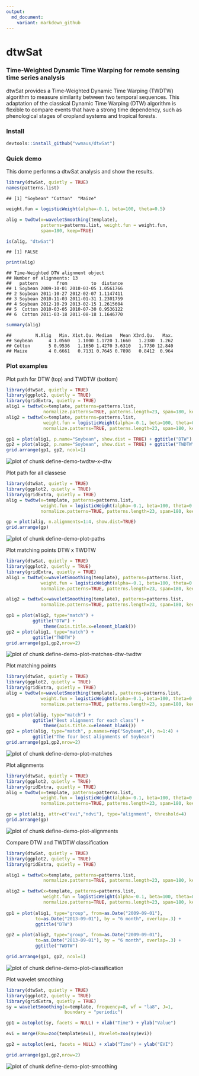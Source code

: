 ```yaml
---
output:
  md_document:
    variant: markdown_github
---
```


<!-- 
# Edit and run 
library(knitr)
knit(input="README.Rmd", output = "README.md")
-->

dtwSat
=====

### Time-Weighted Dynamic Time Warping for remote sensing time series analysis
dtwSat provides a Time-Weighted Dynamic Time Warping (TWDTW) algorithm to measure similarity between two temporal sequences. This adaptation of the classical Dynamic Time Warping (DTW) algorithm is flexible to compare events that have a strong time dependency, such as phenological stages of cropland systems and tropical forests. 

### Install

```r
devtools::install_github("vwmaus/dtwSat")
```


### Quick demo

This dome performs a dtwSat analysis and show the results.

```r
library(dtwSat, quietly = TRUE)
names(patterns.list)
```

```
## [1] "Soybean" "Cotton"  "Maize"
```

```r
weight.fun = logisticWeight(alpha=-0.1, beta=100, theta=0.5)

alig = twdtw(x=waveletSmoothing(template), 
             patterns=patterns.list, weight.fun = weight.fun, 
             span=180, keep=TRUE) 

is(alig, "dtwSat")
```

```
## [1] FALSE
```

```r
print(alig)
```

```
## Time-Weighted DTW alignment object
## Number of alignments: 13 
##   pattern       from         to  distance
## 1 Soybean 2009-10-01 2010-03-05 1.0561766
## 2 Soybean 2011-10-27 2012-02-07 1.1147411
## 3 Soybean 2010-11-03 2011-01-31 1.2301759
## 4 Soybean 2012-10-29 2013-02-15 1.2615604
## 5  Cotton 2010-03-05 2010-07-30 0.9536122
## 6  Cotton 2011-03-18 2011-08-18 1.1646770
```

```r
summary(alig)
```

```
##         N.Alig   Min. X1st.Qu. Median   Mean X3rd.Qu.   Max.
## Soybean      4 1.0560   1.1000 1.1720 1.1660   1.2380  1.262
## Cotton       5 0.9536   1.1650 1.4270 3.6310   1.7730 12.840
## Maize        4 0.6661   0.7131 0.7645 0.7898   0.8412  0.964
```

### Plot examples


Plot path for DTW (top) and TWDTW (bottom)

```r
library(dtwSat, quietly = TRUE)
library(ggplot2, quietly = TRUE)
library(gridExtra, quietly = TRUE)
alig1 = twdtw(x=template, patterns=patterns.list, 
              normalize.patterns=TRUE, patterns.length=23, span=180, keep=TRUE)
alig2 = twdtw(x=template, patterns=patterns.list, 
              weight.fun = logisticWeight(alpha=-0.1, beta=100, theta=0.5), 
              normalize.patterns=TRUE, patterns.length=23, span=180, keep=TRUE)

gp1 = plot(alig1, p.name="Soybean", show.dist = TRUE) + ggtitle("DTW") 
gp2 = plot(alig2, p.name="Soybean", show.dist = TRUE) + ggtitle("TWDTW") 
grid.arrange(gp1, gp2, ncol=1)
```

![plot of chunk define-demo-twdtw-x-dtw](figure/define-demo-twdtw-x-dtw-1.png) 


Plot path for all classese

```r
library(dtwSat, quietly = TRUE)
library(ggplot2, quietly = TRUE)
library(gridExtra, quietly = TRUE)
alig = twdtw(x=template, patterns=patterns.list, 
             weight.fun = logisticWeight(alpha=-0.1, beta=100, theta=0.5), 
             normalize.patterns=TRUE, patterns.length=23, span=180, keep=TRUE)

gp = plot(alig, n.alignments=1:4, show.dist=TRUE)
grid.arrange(gp)
```

![plot of chunk define-demo-plot-paths](figure/define-demo-plot-paths-1.png) 

Plot matching points DTW x TWDTW

```r
library(dtwSat, quietly = TRUE)
library(ggplot2, quietly = TRUE)
library(gridExtra, quietly = TRUE)
alig1 = twdtw(x=waveletSmoothing(template), patterns=patterns.list,
             weight.fun = logisticWeight(alpha=-0.1, beta=100, theta=0.5), 
             normalize.patterns=TRUE, patterns.length=23, span=180, keep=TRUE)

alig2 = twdtw(x=waveletSmoothing(template), patterns=patterns.list, 
             normalize.patterns=TRUE, patterns.length=23, span=180, keep=TRUE)

gp1 = plot(alig2, type="match") + 
          ggtitle("DTW") +
		      theme(axis.title.x=element_blank()) 
gp2 = plot(alig1, type="match") +
          ggtitle("TWDTW") 
grid.arrange(gp1,gp2,nrow=2)
```

![plot of chunk define-demo-plot-matches-dtw-twdtw](figure/define-demo-plot-matches-dtw-twdtw-1.png) 


Plot matching points 

```r
library(dtwSat, quietly = TRUE)
library(ggplot2, quietly = TRUE)
library(gridExtra, quietly = TRUE)
alig = twdtw(x=waveletSmoothing(template), patterns=patterns.list,
             weight.fun = logisticWeight(alpha=-0.1, beta=100, theta=0.5), 
             normalize.patterns=TRUE, patterns.length=23, span=180, keep=TRUE)

gp1 = plot(alig, type="match") + 
          ggtitle("Best alignment for each class") +
		      theme(axis.title.x=element_blank()) 
gp2 = plot(alig, type="match", p.names=rep("Soybean",4), n=1:4) +
          ggtitle("The four best alignments of Soybean") 
grid.arrange(gp1,gp2,nrow=2)
```

![plot of chunk define-demo-plot-matches](figure/define-demo-plot-matches-1.png) 



Plot alignments

```r
library(dtwSat, quietly = TRUE)
library(ggplot2, quietly = TRUE)
library(gridExtra, quietly = TRUE)
alig = twdtw(x=template, patterns=patterns.list, 
             weight.fun = logisticWeight(alpha=-0.1, beta=100, theta=0.5), 
             normalize.patterns=TRUE, patterns.length=23, span=180, keep=TRUE)

gp = plot(alig, attr=c("evi","ndvi"), type="alignment", threshold=4)
grid.arrange(gp)
```

![plot of chunk define-demo-plot-alignments](figure/define-demo-plot-alignments-1.png) 



Compare DTW and TWDTW classification

```r
library(dtwSat, quietly = TRUE)
library(ggplot2, quietly = TRUE)
library(gridExtra, quietly = TRUE)

alig1 = twdtw(x=template, patterns=patterns.list, 
              normalize.patterns=TRUE, patterns.length=23, span=180, keep=TRUE)

alig2 = twdtw(x=template, patterns=patterns.list, 
              weight.fun = logisticWeight(alpha=-0.1, beta=100, theta=0.5), 
              normalize.patterns=TRUE, patterns.length=23, span=180, keep=TRUE)
 
gp1 = plot(alig1, type="group", from=as.Date("2009-09-01"),  
           to=as.Date("2013-09-01"), by = "6 month", overlap=.3) + 
           ggtitle("DTW") 

gp2 = plot(alig2, type="group", from=as.Date("2009-09-01"), 
           to=as.Date("2013-09-01"), by = "6 month", overlap=.3) + 
           ggtitle("TWDTW") 

grid.arrange(gp1, gp2, ncol=1)
```

![plot of chunk define-demo-plot-classification](figure/define-demo-plot-classification-1.png) 


Plot wavelet smoothing

```r
library(dtwSat, quietly = TRUE)
library(ggplot2, quietly = TRUE)
library(gridExtra, quietly = TRUE)
sy = waveletSmoothing(x=template, frequency=8, wf = "la8", J=1, 
                      boundary = "periodic")

gp1 = autoplot(sy, facets = NULL) + xlab("Time") + ylab("Value")

evi = merge(Raw=zoo(template$evi), Wavelet=zoo(sy$evi))

gp2 = autoplot(evi, facets = NULL) + xlab("Time") + ylab("EVI")

grid.arrange(gp1,gp2,nrow=2)
```

![plot of chunk define-demo-plot-smoothing](figure/define-demo-plot-smoothing-1.png) 




